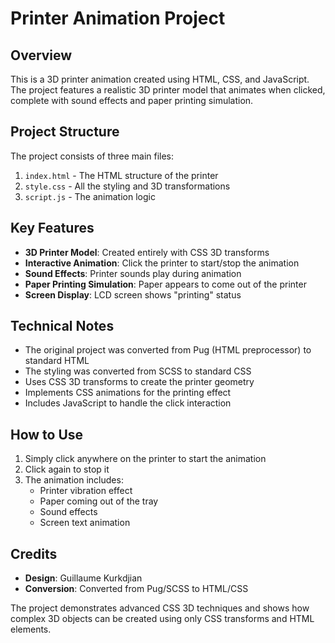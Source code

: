 # Printer Animation Project

## Overview
This is a 3D printer animation created using HTML, CSS, and JavaScript. The project features a realistic 3D printer model that animates when clicked, complete with sound effects and paper printing simulation.

## Project Structure
The project consists of three main files:
1. `index.html` - The HTML structure of the printer
2. `style.css` - All the styling and 3D transformations
3. `script.js` - The animation logic

## Key Features
- **3D Printer Model**: Created entirely with CSS 3D transforms
- **Interactive Animation**: Click the printer to start/stop the animation
- **Sound Effects**: Printer sounds play during animation
- **Paper Printing Simulation**: Paper appears to come out of the printer
- **Screen Display**: LCD screen shows "printing" status

## Technical Notes
- The original project was converted from Pug (HTML preprocessor) to standard HTML
- The styling was converted from SCSS to standard CSS
- Uses CSS 3D transforms to create the printer geometry
- Implements CSS animations for the printing effect
- Includes JavaScript to handle the click interaction

## How to Use
1. Simply click anywhere on the printer to start the animation
2. Click again to stop it
3. The animation includes:
   - Printer vibration effect
   - Paper coming out of the tray
   - Sound effects
   - Screen text animation

## Credits
- **Design**: Guillaume Kurkdjian 
- **Conversion**: Converted from Pug/SCSS to HTML/CSS

The project demonstrates advanced CSS 3D techniques and shows how complex 3D objects can be created using only CSS transforms and HTML elements.
